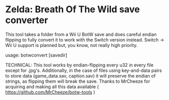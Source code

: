 # Zelda: Breath Of The Wild save converter
This tool takes a folder from a Wii U BotW save and does careful endian flipping to fully convert it to work with the Switch version instead.
Switch -> Wii U support is planned but, you know, not really high priority.

usage: botwconvert [savedir]

TECHNICAL:
This tool works by endian-flipping every u32 in every file except for .jpg's. Additionally, in the case of files using key-and-data pairs to store data (game_data.sav, caption.sav) it will preserve the endian of strings, as flipping them will break the save. Thanks to MrCheeze for acquiring and making all this data available ( https://github.com/MrCheeze/botw-tools )